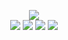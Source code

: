 <p align="center">
  <img src="http://wuh.blocksrey.com:5679/render">
  <br>
  <a href="http://wuh.blocksrey.com:5679/left"><img src="https://blocksrey.com/icons/left.png"></a>
  <a href="http://wuh.blocksrey.com:5679/down"><img src="https://blocksrey.com/icons/down.png"></a>
  <a href="http://wuh.blocksrey.com:5679/up"><img src="https://blocksrey.com/icons/up.png"></a>
  <a href="http://wuh.blocksrey.com:5679/right"><img src="https://blocksrey.com/icons/right.png"></a>
</p>
